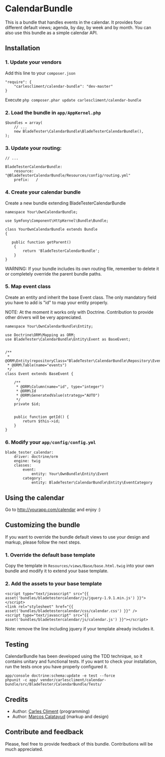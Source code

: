 CalendarBundle
==================

This is a bundle that handles events in the calendar. It provides four different default views; agenda, by day, by week and by month. You can also use this bundle as a simple calendar API.


## Installation

### 1. Update your vendors

Add this line to your `composer.json`

    "require": {
        "carlescliment/calendar-bundle": "dev-master"
    }

Execute `php composer.phar update carlescliment/calendar-bundle`

### 2. Load the bundle in `app/AppKernel.php`
    $bundles = array(
        // ...
        new BladeTester\CalendarBundle\BladeTesterCalendarBundle(),
    );


### 3. Update your routing:
    // ...

    BladeTesterCalendarBundle:
        resource: "@BladeTesterCalendarBundle/Resources/config/routing.yml"
        prefix:   /



### 4. Create your calendar bundle

Create a new bundle extending BladeTesterCalendarBundle

    namespace Your\OwnCalendarBundle;

    use Symfony\Component\HttpKernel\Bundle\Bundle;

    class YourOwnCalendarBundle extends Bundle
    {

       public function getParent()
        {
            return 'BladeTesterCalendarBundle';
        }
    }

WARNING: If your bundle includes its own routing file, remember to delete it or completely override the parent bundle paths.

### 5. Map event class

Create an entity and inherit the base Event class. The only mandatory field you have to add is "id" to map your entity properly.

NOTE: At the moment it works only with Doctrine. Contribution to provide other drivers will be very appreciated.


    namespace Your\OwnCalendarBundle\Entity;

    use Doctrine\ORM\Mapping as ORM;
    use BladeTester\CalendarBundle\Entity\Event as BaseEvent;


    /**
     * @ORM\Entity(repositoryClass="BladeTester\CalendarBundle\Repository\EventRepository")
     * @ORM\Table(name="events")
     */
    class Event extends BaseEvent {

        /**
         * @ORM\Column(name="id", type="integer")
         * @ORM\Id
         * @ORM\GeneratedValue(strategy="AUTO")
         */
        private $id;


        public function getId() {
            return $this->id;
        }
    }




### 6. Modify your `app/config/config.yml`

    blade_tester_calendar:
        driver: doctrine/orm
        engine: twig
        classes:
            event:
                entity: Your\OwnBundle\Entity\Event
            category:
                entity: BladeTester\CalendarBundle\Entity\EventCategory


## Using the calendar
Go to http://yourapp.com/calendar and enjoy :)



## Customizing the bundle
If you want to override the bundle default views to use your design and markup, please follow the next steps.

### 1. Override the default base template
Copy the template in `Resources/views/Base/base.html.twig` into your own bundle and modify it to extend your base template.

### 2. Add the assets to your base template
    <script type="text/javascript" src="{{ asset('bundles/bladetestercalendar/js/jquery-1.9.1.min.js') }}"></script>
    <link rel="stylesheet" href="{{ asset('bundles/bladetestercalendar/css/calendar.css') }}" />
    <script type="text/javascript" src="{{ asset('bundles/bladetestercalendar/js/calendar.js') }}"></script>

Note: remove the line including jquery if your template already includes it.



## Testing
CalendarBundle has been developed using the TDD technique, so it contains unitary and functional tests. If you want to check your installation, run the tests once you have properly configured it.

    app/console doctrine:schema:update -e test --force
    phpunit -c app/ vendor/carlescliment/calendar-bundle/src/BladeTester/CalendarBundle/Tests/

## Credits

* Author: [Carles Climent][carlescliment] (programming)
* Author: [Marcos Calatayud][marcosc] (markup and design)


## Contribute and feedback

Please, feel free to provide feedback of this bundle. Contributions will be much appreciated.



[carlescliment]: https://github.com/carlescliment
[marcosc]: http://www.linkedin.com/profile/view?id=48458010
